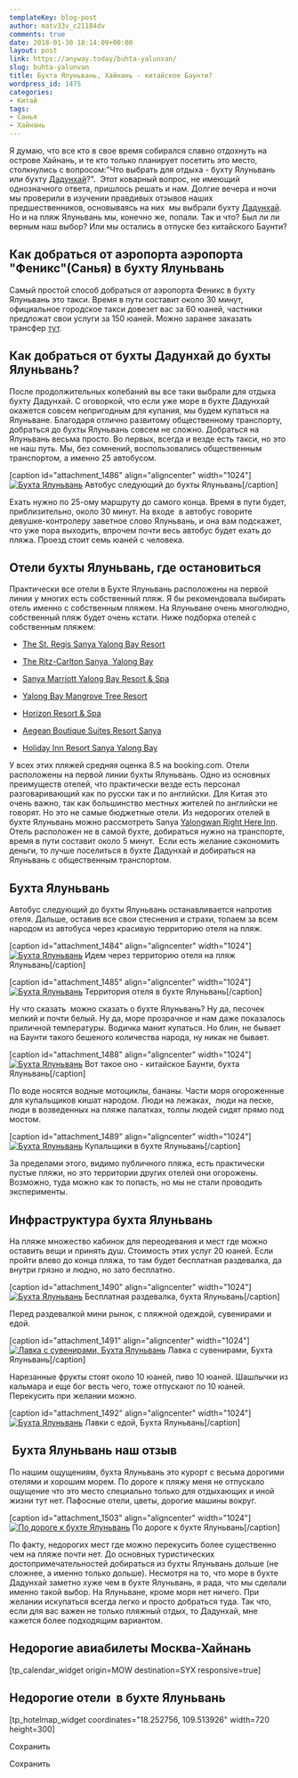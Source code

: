 ```yaml
---
templateKey: blog-post
author: matv33v_c21184dv
comments: true
date: 2018-01-30 18:14:09+00:00
layout: post
link: https://anyway.today/buhta-yalunvan/
slug: buhta-yalunvan
title: Бухта Ялуньвань, Хайнань - китайское Баунти?
wordpress_id: 1475
categories:
- Китай
tags:
- Санья
- Хайнань
---
```


Я думаю, что все кто в свое время собирался славно отдохнуть на острове Хайнань, и те кто только планирует посетить это место, столкнулись с вопросом:"Что выбрать для отдыха - бухту Ялуньвань или бухту [Дадунхай](http://anyway.today/buhta-dadunhai-hainan/)?".  Этот коварный вопрос, не имеющий однозначного ответа, пришлось решать и нам. Долгие вечера и ночи мы проверили в изучении правдивых отзывов наших предшественников, основываясь на них  мы выбрали бухту [Дадунхай](https://anyway.today/buhta-dadunhai-hainan/). Но и на пляж Ялуньвань мы, конечно же, попали. Так и что? Был ли ли верным наш выбор? Или мы остались в отпуске без китайского Баунти?


<!-- more -->


## Как добраться от аэропорта аэропорта "Феникс"(Санья) в бухту Ялуньвань




Самый простой способ добраться от аэропорта Феникс в бухту Ялуньвань это такси. Время в пути составит около 30 минут, официальное городское такси довезет вас за 60 юаней, частники предложат свои услуги за 150 юаней. Можно заранее заказать трансфер [тут](https://c1.travelpayouts.com/click?shmarker=14510.pogodaHainan&promo_id=647&source_type=customlink&type=click&custom_url=https%3A%2F%2Fkiwitaxi.ru%2Fchina).





## Как добраться от бухты Дадунхай до бухты Ялуньвань?




После продолжительных колебаний вы все таки выбрали для отдыха бухту Дадунхай. С оговоркой, что если уже море в бухте Дадунхай окажется совсем непригодным для купания, мы будем купаться на Ялуньване. Благодаря отлично развитому общественному транспорту,  добраться до бухты Ялуньвань совсем не сложно. Добраться на Ялуньвань весьма просто. Во первых, всегда и везде есть такси, но это не наш путь. Мы, без сомнений, воспользовались общественным транспортом, а именно 25 автобусом.




[caption id="attachment_1486" align="aligncenter" width="1024"][![Бухта Ялуньвань](http://anyway.today/wp-content/uploads/2016/02/IMG_0840.jpg)](http://anyway.today/wp-content/uploads/2016/02/IMG_0840.jpg) Автобус следующий до бухты Ялуньвань[/caption]


Ехать нужно по 25-ому маршруту до самого конца. Время в пути будет, приблизительно, около 30 минут. На входе  в автобус говорите девушке-контролеру заветное слово Ялуньвань, и она вам подскажет, что уже пора выходить, впрочем почти весь автобус будет ехать до пляжа. Проезд стоит семь юаней с человека.





## Отели бухты Ялуньвань, где остановиться




Практически все отели в Бухте Ялуньвань расположены на первой линии у многих есть собственный пляж. Я бы рекомендовала выбирать отель именно с собственным пляжем. На Ялуньване очень многолюдно, собственный пляж будет очень кстати. Ниже подборка отелей с собственным пляжем:






 	
  * [The St. Regis Sanya Yalong Bay Resort](https://ad.admitad.com/g/83b3b940f7660367bb374ee68e9c3f/?ulp=https%3A%2F%2Fwww.booking.com%2Fhotel%2Fcn%2Fstregis-sanya.ru.html)

 	
  * [The Ritz-Carlton Sanya, Yalong Bay](https://ad.admitad.com/g/83b3b940f7660367bb374ee68e9c3f/?ulp=https%3A%2F%2Fwww.booking.com%2Fhotel%2Fcn%2Fthe-ritz-carlton-sanya.ru.html)

 	
  * [Sanya Marriott Yalong Bay Resort & Spa](https://ad.admitad.com/g/83b3b940f7660367bb374ee68e9c3f/?ulp=https%3A%2F%2Fwww.booking.com%2Fhotel%2Fcn%2Fsanya-wan-hao-du-jia-jiu-dian.ru.html)

 	
  * [Yalong Bay Mangrove Tree Resort](https://ad.admitad.com/g/83b3b940f7660367bb374ee68e9c3f/?ulp=https%3A%2F%2Fwww.booking.com%2Fhotel%2Fcn%2Fmangrove-tree-resort.ru.html)

 	
  * [Horizon Resort & Spa](https://ad.admitad.com/g/83b3b940f7660367bb374ee68e9c3f/?ulp=https%3A%2F%2Fwww.booking.com%2Fhotel%2Fcn%2Fhorizon-resort-spa.ru.html)

 	
  * [Aegean Boutique Suites Resort Sanya](https://ad.admitad.com/g/83b3b940f7660367bb374ee68e9c3f/?ulp=https%3A%2F%2Fwww.booking.com%2Fhotel%2Fcn%2Faegean-conifer-suites-resort.ru.html)

 	
  * [Holiday Inn Resort Sanya Yalong Bay](https://ad.admitad.com/g/83b3b940f7660367bb374ee68e9c3f/?ulp=https%3A%2F%2Fwww.booking.com%2Fhotel%2Fcn%2Flan-resort-sanya.ru.html)




У всех этих пляжей средняя оценка 8.5 на booking.com. Отели расположены на первой линии бухты Ялуньвань. Одно из основных преимуществ отелей, что практически везде есть персонал разговаривающий как по русски так и по английски. Для Китая это очень важно, так как большинство местных жителей по английски не говорят. Но это не самые бюджетные отели. Из недорогих отелей в бухте Ялуньвань можно рассмотреть Sanya [Yalongwan Right Here Inn](https://ad.admitad.com/g/83b3b940f7660367bb374ee68e9c3f/?ulp=https%3A%2F%2Fwww.booking.com%2Fhotel%2Fcn%2Fsan-ya-ya-long-wan-jiu-zai-zhe-er-jing-pin-ke-zhan.ru.html). Отель расположен не в самой бухте, добираться нужно на транспорте, время в пути составит около 5 минут.  Если есть желание сэкономить деньги, то лучше поселиться в бухте Дадунхай и добираться на Ялуньвань с общественным транспортом.





## Бухта Ялуньвань




Автобус следующий до бухты Ялуньвань останавливается напротив отеля. Дальше, оставив все свои стеснения и страхи, топаем за всем народом из автобуса через красивую территорию отеля на пляж.




[caption id="attachment_1484" align="aligncenter" width="1024"][![Бухта Ялуньвань](http://anyway.today/wp-content/uploads/2016/02/IMG_0786.jpg)](http://anyway.today/wp-content/uploads/2016/02/IMG_0786.jpg) Идем через территорию отеля на пляж Ялуньвань[/caption]

[caption id="attachment_1485" align="aligncenter" width="1024"][![Бухта Ялуньвань](http://anyway.today/wp-content/uploads/2016/02/IMG_0792.jpg)](http://anyway.today/wp-content/uploads/2016/02/IMG_0792.jpg) Территория отеля в бухте Ялуньвань[/caption]


Ну что сказать  можно сказать о бухте Ялуньвань? Ну да, песочек мелкий и почти белый. Ну да, море прозрачное и нам даже показалось приличной температуры. Водичка манит купаться. Но блин, не бывает на Баунти такого бешеного количества народа, ну никак не бывает.




[caption id="attachment_1488" align="aligncenter" width="1024"][![Бухта Ялуньвань](http://anyway.today/wp-content/uploads/2016/02/IMG_0827.jpg)](http://anyway.today/wp-content/uploads/2016/02/IMG_0827.jpg) Вот такое оно - китайское Баунти, бухта Ялуньвань[/caption]


По воде носятся водные мотоциклы, бананы. Части моря огороженные для купальщиков кишат народом. Люди на лежаках,  люди на песке, люди в возведенных на пляже палатках, толпы людей сидят прямо под мостом.




[caption id="attachment_1489" align="aligncenter" width="1024"][![Бухта Ялуньвань](http://anyway.today/wp-content/uploads/2016/02/IMG_0793.jpg)](http://anyway.today/wp-content/uploads/2016/02/IMG_0793.jpg) Купальщики в бухте Ялуньвань[/caption]


За пределами этого, видимо публичного пляжа, есть практически пустые пляжи, но это территории других отелей они огорожены. Возможно, туда можно как то попасть, но мы не стали проводить эксперименты.





## Инфраструктура бухта Ялуньвань




На пляже множество кабинок для переодевания и мест где можно оставить вещи и принять душ. Стоимость этих услуг 20 юаней. Если пройти влево до конца пляжа, то там будет бесплатная раздевалка, да внутри грязно и людно, но зато бесплатно.




[caption id="attachment_1490" align="aligncenter" width="1024"][![Бухта Ялуньвань](http://anyway.today/wp-content/uploads/2016/02/IMG_0796.jpg)](http://anyway.today/wp-content/uploads/2016/02/IMG_0796.jpg) Бесплатная раздевалка, бухта Ялуньвань[/caption]


Перед раздевалкой мини рынок, с пляжной одеждой, сувенирами и едой.




[caption id="attachment_1491" align="aligncenter" width="1024"][![Лавка с сувенирами, Бухта Ялуньвань](http://anyway.today/wp-content/uploads/2016/02/IMG_0798.jpg)](http://anyway.today/wp-content/uploads/2016/02/IMG_0798.jpg) Лавка с сувенирами, Бухта Ялуньвань[/caption]


Нарезанные фрукты стоят около 10 юаней, пиво 10 юаней. Шашлычки из кальмара и еще бог весть чего, тоже отпускают по 10 юаней. Перекусить при желании можно.




[caption id="attachment_1492" align="aligncenter" width="1024"][![ Бухта Ялуньвань](http://anyway.today/wp-content/uploads/2016/02/IMG_0831.jpg)](http://anyway.today/wp-content/uploads/2016/02/IMG_0831.jpg) Лавки с едой, Бухта Ялуньвань[/caption]


##  Бухта Ялуньвань наш отзыв


По нашим ощущениям, бухта Ялуньвань это курорт с весьма дорогими отелями и хорошим морем. По дороге к пляжу меня не отпускало ощущение что это место специально только для отдыхающих и иной жизни тут нет. Пафосные отели, цветы, дорогие машины вокруг.

[caption id="attachment_1503" align="aligncenter" width="1024"][![По дороге к бухте Ялуньвань](http://anyway.today/wp-content/uploads/2016/02/IMG_0839.jpg)](http://anyway.today/wp-content/uploads/2016/02/IMG_0839.jpg) По дороге к бухте Ялуньвань[/caption]


По факту, недорогих мест где можно перекусить более существенно чем на пляже почти нет. До основных туристических достопримечательностей добираться из бухты Ялуньвань дольше (не сложнее, а именно только дольше). Несмотря на то, что море в бухте Дадунхай заметно хуже чем в бухте Ялуньвань, я рада, что мы сделали именно такой выбор. На Ялуньване, кроме моря нет ничего. При желании искупаться всегда легко и просто добраться туда. Так что, если для вас важен не только пляжный отдых, то Дадунхай, мне кажется более подходящим вариантом.





## Недорогие авиабилеты Москва-Хайнань


[tp_calendar_widget origin=MOW destination=SYX responsive=true]


## Недорогие отели  в бухте Ялуньвань


[tp_hotelmap_widget coordinates="18.252756, 109.513926" width=720 height=300]

Сохранить

Сохранить
